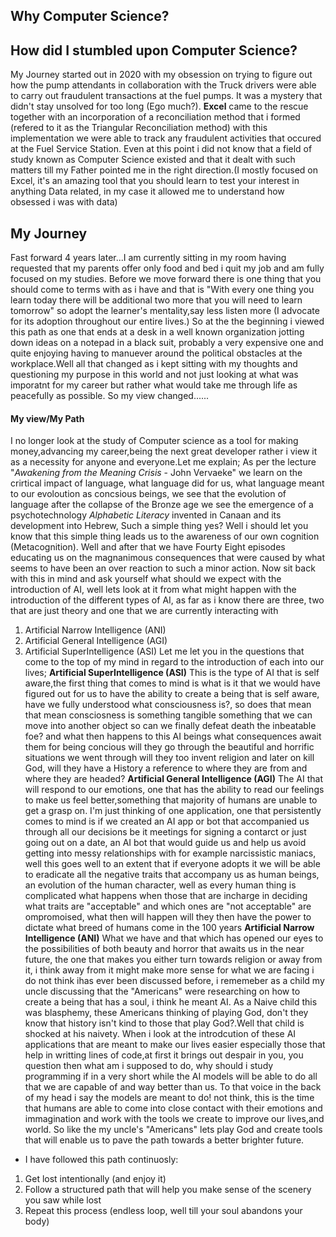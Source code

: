 ## Why Computer Science?

## How did I stumbled upon Computer Science?
My Journey started out in 2020 with my obsession on trying to figure out how the pump attendants in collaboration with the Truck drivers were able to carry out fraudulent transactions at the fuel pumps. It was a mystery that didn't stay unsolved for too long (Ego much?). **Excel** came to the rescue together with an incorporation of a reconciliation method that i formed (refered to it as the Triangular Reconciliation method) with this implementation we were able to track any fraudulent activities that occured at the Fuel Service Station. Even at this point i did not know that a field of study known as Computer Science existed and that it dealt with such matters till my Father pointed me in the right direction.(I mostly focused on Excel, it's an amazing tool that you should learn to test your interest in anything Data related, in my case it allowed me to understand how obsessed i was with data)

## My Journey
Fast forward 4 years later...I am currently sitting in my room having requested that my parents offer only food and bed i quit my job and am fully focused on my studies.
Before we move forward there is one thing that you should come to terms with as i have and that is "With every one thing you learn today there will be additional two more that you will need to learn tomorrow" so adopt the learner's mentality,say less listen more (I advocate for its adoption throughout our entire lives.)
So at the the beginning i viewed this path as one that ends at a desk in a well known organization jotting down ideas on a notepad in a black suit, probably a very expensive one and quite enjoying having to manuever around the political obstacles at the workplace.Well all that changed as i kept sitting with my thoughts and questioning my purpose in this world and not just looking at what was imporatnt for my career but rather what would take me through life as peacefully as possible. So my view changed......
#### My view/My Path
I no longer look at the study of Computer science as a tool for making money,advancing my career,being the next great developer rather i view it as a necessity for anyone and everyone.Let me explain;
As per the lecture "*Awakening from the Meaning Crisis* - John Vervaeke" we learn on  the crirtical impact of language, what language did for us, what language meant to our evoloution as concsious beings, we see that the evolution of language after the collapse of the Bronze age we see the emergence of a psychotechnology *Alphabetic Literacy* invented in Canaan and its development into Hebrew, Such a simple thing yes? Well i should let you know that this simple thing leads us to the awareness of our own cognition (Metacognition). Well and after that we have Fourty Eight episodes educating us on the magnanimous consequences that were caused by what seems to have been an over reaction to such a minor action. 
Now sit back with this in mind and ask yourself what should we expect with the introduction of AI, well lets look at it from what might happen with the introduction of the different types of AI, as far as i know there are three, two that are just theory and one that we are currently interacting with
1. Artificial Narrow Intelligence (ANI)
2. Artificial General Intelligence (AGI)
3. Artificial SuperIntelligence (ASI)
Let me let you in the questions that come to the top of my mind in regard to the introduction of each into our lives;
**Artificial SuperIntelligence (ASI)**
This is the type of AI that is self aware,the first thing that comes to mind is what is it that we would have figured out for us to have the ability to create a being that is self aware, have we fully understood what consciousness is?, so does that mean that mean consciosness is something tangible something that we can move into another object so can we finally defeat death the inbeatable foe? and what then happens to this AI beings what consequences await them for being concious will they go through the beautiful and horrific situations we went through will they too invent religion and later on kill God, will they have a History a reference to where they are from and where they are headed?
**Artificial General Intelligence (AGI)**
The AI that will respond to our emotions, one that has the ability to read our feelings to make us feel better,something that majority of humans are unable to get a grasp on.
I'm just thinking of one application, one that persistently comes to mind is if we created an AI app or bot that accompanied us through all our decisions be it meetings for signing a contarct or just going out on a date, an AI bot that would guide us and help us avoid getting into messy relationships with for example narcissistic maniacs, well this goes well to an extent that if everyone adopts it we will be able to eradicate all the negative traits that accompany us as human beings, an evolution of the human character, well as every human thing is complicated what happens when those that are incharge in deciding what traits are "acceptable" and which ones are "not acceptable" are ompromoised, what then will happen will they then have the power to dictate what breed of humans come in the 100 years
**Artificial Narrow Intelligence (ANI)**
What we have and that which has opened our eyes to the possibilities of both beauty and horror that awaits us in the near future, the one that makes you either turn towards religion or away from it, i think away from it might make more sense for what we are facing i do not think ihas ever been discussed before, i rememeber as a child my uncle discussing that the "Americans" were researching on how to create a being that has a soul, i think he meant AI. As a Naive child this was blasphemy, these Americans thinking of playing God, don't they know that history isn't kind to those that play God?.Well that child is shocked at his naivety. When i look at the introdcution of these AI applications that are meant to make our lives easier especially those that help in writting lines of code,at first it brings out despair in you, you question then what am i supposed to do, why should i study programming if in a very short while the AI models will be able to do all that we are capable of and way better than us. To that voice in the back of my head i say the models are meant to do! not think, this is the time that humans are able to come into close contact with their emotions and immagination and work with the tools we create to improve our lives,and world. So like the my uncle's "Americans" lets play God and create tools that will enable us to pave the path towards a better brighter future.
 














- I have followed this path continuosly:
1) Get lost intentionally (and enjoy it)
2) Follow a structured path that will help you make sense of the scenery you saw while lost
3) Repeat this process (endless loop, well till your soul abandons your body)

